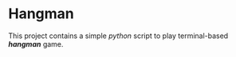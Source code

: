# Hangman
This project contains a simple *python* script to play terminal-based ***hangman*** game.
